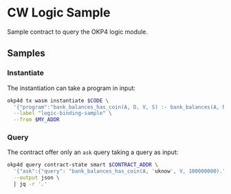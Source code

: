 # CW Logic Sample

Sample contract to query the OKP4 logic module.

## Samples

### Instantiate

The instantiation can take a program in input:

```bash
okp4d tx wasm instantiate $CODE \
  '{"program":"bank_balances_has_coin(A, D, V, S) :- bank_balances(A, R), member(D-V, R), compare(>, V, S)."}' \
  --label "logic-binding-sample" \
  --from $MY_ADDR
```

### Query

The contract offer only an `ask` query taking a query as input:

```bash
okp4d query contract-state smart $CONTRACT_ADDR \
  '{"ask":{"query": "bank_balances_has_coin(A, 'uknow', V, 100000000)."}}' \
  --output json \
  | jq -r '.'
```
